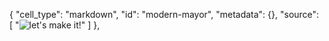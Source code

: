 
  {
   "cell_type": "markdown",
   "id": "modern-mayor",
   "metadata": {},
   "source": [
    "![let's make it!](https://media.giphy.com/media/HhbjYgx6hcNS5p8vuX/giphy.gif)"
   ]
  },

